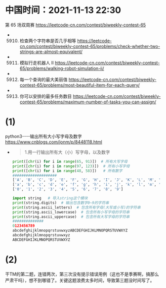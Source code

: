 
# 中国时间：2021-11-13 22:30

第 65 场双周赛 https://leetcode-cn.com/contest/biweekly-contest-65
- 5910. 检查两个字符串是否几乎相等 https://leetcode-cn.com/contest/biweekly-contest-65/problems/check-whether-two-strings-are-almost-equivalent/
- 5911. 模拟行走机器人 II https://leetcode-cn.com/contest/biweekly-contest-65/problems/walking-robot-simulation-ii/
- 5912. 每一个查询的最大美丽值 https://leetcode-cn.com/contest/biweekly-contest-65/problems/most-beautiful-item-for-each-query/
- 5913. 你可以安排的最多任务数目 https://leetcode-cn.com/contest/biweekly-contest-65/problems/maximum-number-of-tasks-you-can-assign/

# (1)

python3----输出所有大小写字母及数字 https://www.cnblogs.com/jonm/p/8448118.html
- > 1.用一行输出所有大（小）写字母，以及数字
  ```py
  print([chr(i) for i in range(65, 91)])  # 所有大写字母
  print([chr(i) for i in range(97, 123)])  # 所有小写字母
  print([chr(i) for i in range(48, 58)])   # 所有数字
  ####################
  ['A', 'B', 'C', 'D', 'E', 'F', 'G', 'H', 'I', 'J', 'K', 'L', 'M', 'N', 'O', 'P', 'Q', 'R', 'S', 'T', 'U', 'V', 'W', 'X', 'Y', 'Z']
  ['a', 'b', 'c', 'd', 'e', 'f', 'g', 'h', 'i', 'j', 'k', 'l', 'm', 'n', 'o', 'p', 'q', 'r', 's', 't', 'u', 'v', 'w', 'x', 'y', 'z']
  ['0', '1', '2', '3', '4', '5', '6', '7', '8', '9']
  ```
  ```py
  import string   # 导入string这个模块
  print(string.digits)  # 输出包含数字0~9的字符串
  print(string.ascii_letters)  # 包含所有字母(大写或小写)的字符串
  print(string.ascii_lowercase)  # 包含所有小写字母的字符串
  print(string.ascii_uppercase)  # 包含所有大写字母的字符串
  ##############
  0123456789
  abcdefghijklmnopqrstuvwxyzABCDEFGHIJKLMNOPQRSTUVWXYZ
  abcdefghijklmnopqrstuvwxyz
  ABCDEFGHIJKLMNOPQRSTUVWXYZ
  ```

# (2)

干TM的第二题，连错两次，第三次没有提示错误用例（这也不是季赛啊，搞那么严肃干吗），想不到哪错了。关键这题浪费太多时间，导致第三题没时间写了。
